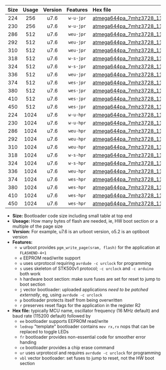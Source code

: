 |Size|Usage|Version|Features|Hex file|
|:-:|:-:|:-:|:-:|:--|
|224|256|u7.6|`w-u-jpr`|[atmega644pa_7mhz3728_115200bps_ur_vbl.hex](https://raw.githubusercontent.com/stefanrueger/urboot/main/atmega644pa_7mhz3728_115200bps_ur_vbl.hex)|
|230|256|u7.6|`w-u-jpr`|[atmega644pa_7mhz3728_115200bps_lednop_ur_vbl.hex](https://raw.githubusercontent.com/stefanrueger/urboot/main/atmega644pa_7mhz3728_115200bps_lednop_ur_vbl.hex)|
|286|512|u7.6|`weu-jpr`|[atmega644pa_7mhz3728_115200bps_ee_ur_vbl.hex](https://raw.githubusercontent.com/stefanrueger/urboot/main/atmega644pa_7mhz3728_115200bps_ee_ur_vbl.hex)|
|292|512|u7.6|`weu-jpr`|[atmega644pa_7mhz3728_115200bps_ee_lednop_ur_vbl.hex](https://raw.githubusercontent.com/stefanrueger/urboot/main/atmega644pa_7mhz3728_115200bps_ee_lednop_ur_vbl.hex)|
|310|512|u7.6|`weu-jpr`|[atmega644pa_7mhz3728_115200bps_ee_lednop_fr_ur_vbl.hex](https://raw.githubusercontent.com/stefanrueger/urboot/main/atmega644pa_7mhz3728_115200bps_ee_lednop_fr_ur_vbl.hex)|
|318|512|u7.6|`w-s-jpr`|[atmega644pa_7mhz3728_115200bps_vbl.hex](https://raw.githubusercontent.com/stefanrueger/urboot/main/atmega644pa_7mhz3728_115200bps_vbl.hex)|
|324|512|u7.6|`w-s-jpr`|[atmega644pa_7mhz3728_115200bps_lednop_vbl.hex](https://raw.githubusercontent.com/stefanrueger/urboot/main/atmega644pa_7mhz3728_115200bps_lednop_vbl.hex)|
|336|512|u7.6|`weu-jpr`|[atmega644pa_7mhz3728_115200bps_ee_lednop_fr_ce_ur_vbl.hex](https://raw.githubusercontent.com/stefanrueger/urboot/main/atmega644pa_7mhz3728_115200bps_ee_lednop_fr_ce_ur_vbl.hex)|
|374|512|u7.6|`wes-jpr`|[atmega644pa_7mhz3728_115200bps_ee_vbl.hex](https://raw.githubusercontent.com/stefanrueger/urboot/main/atmega644pa_7mhz3728_115200bps_ee_vbl.hex)|
|380|512|u7.6|`wes-jpr`|[atmega644pa_7mhz3728_115200bps_ee_lednop_vbl.hex](https://raw.githubusercontent.com/stefanrueger/urboot/main/atmega644pa_7mhz3728_115200bps_ee_lednop_vbl.hex)|
|410|512|u7.6|`wes-jpr`|[atmega644pa_7mhz3728_115200bps_ee_lednop_fr_vbl.hex](https://raw.githubusercontent.com/stefanrueger/urboot/main/atmega644pa_7mhz3728_115200bps_ee_lednop_fr_vbl.hex)|
|450|512|u7.6|`wes-jpr`|[atmega644pa_7mhz3728_115200bps_ee_lednop_fr_ce_vbl.hex](https://raw.githubusercontent.com/stefanrueger/urboot/main/atmega644pa_7mhz3728_115200bps_ee_lednop_fr_ce_vbl.hex)|
|224|1024|u7.6|`w-u-hpr`|[atmega644pa_7mhz3728_115200bps_ur.hex](https://raw.githubusercontent.com/stefanrueger/urboot/main/atmega644pa_7mhz3728_115200bps_ur.hex)|
|230|1024|u7.6|`w-u-hpr`|[atmega644pa_7mhz3728_115200bps_lednop_ur.hex](https://raw.githubusercontent.com/stefanrueger/urboot/main/atmega644pa_7mhz3728_115200bps_lednop_ur.hex)|
|286|1024|u7.6|`weu-hpr`|[atmega644pa_7mhz3728_115200bps_ee_ur.hex](https://raw.githubusercontent.com/stefanrueger/urboot/main/atmega644pa_7mhz3728_115200bps_ee_ur.hex)|
|292|1024|u7.6|`weu-hpr`|[atmega644pa_7mhz3728_115200bps_ee_lednop_ur.hex](https://raw.githubusercontent.com/stefanrueger/urboot/main/atmega644pa_7mhz3728_115200bps_ee_lednop_ur.hex)|
|310|1024|u7.6|`weu-hpr`|[atmega644pa_7mhz3728_115200bps_ee_lednop_fr_ur.hex](https://raw.githubusercontent.com/stefanrueger/urboot/main/atmega644pa_7mhz3728_115200bps_ee_lednop_fr_ur.hex)|
|318|1024|u7.6|`w-s-hpr`|[atmega644pa_7mhz3728_115200bps.hex](https://raw.githubusercontent.com/stefanrueger/urboot/main/atmega644pa_7mhz3728_115200bps.hex)|
|324|1024|u7.6|`w-s-hpr`|[atmega644pa_7mhz3728_115200bps_lednop.hex](https://raw.githubusercontent.com/stefanrueger/urboot/main/atmega644pa_7mhz3728_115200bps_lednop.hex)|
|336|1024|u7.6|`weu-hpr`|[atmega644pa_7mhz3728_115200bps_ee_lednop_fr_ce_ur.hex](https://raw.githubusercontent.com/stefanrueger/urboot/main/atmega644pa_7mhz3728_115200bps_ee_lednop_fr_ce_ur.hex)|
|374|1024|u7.6|`wes-hpr`|[atmega644pa_7mhz3728_115200bps_ee.hex](https://raw.githubusercontent.com/stefanrueger/urboot/main/atmega644pa_7mhz3728_115200bps_ee.hex)|
|380|1024|u7.6|`wes-hpr`|[atmega644pa_7mhz3728_115200bps_ee_lednop.hex](https://raw.githubusercontent.com/stefanrueger/urboot/main/atmega644pa_7mhz3728_115200bps_ee_lednop.hex)|
|410|1024|u7.6|`wes-hpr`|[atmega644pa_7mhz3728_115200bps_ee_lednop_fr.hex](https://raw.githubusercontent.com/stefanrueger/urboot/main/atmega644pa_7mhz3728_115200bps_ee_lednop_fr.hex)|
|450|1024|u7.6|`wes-hpr`|[atmega644pa_7mhz3728_115200bps_ee_lednop_fr_ce.hex](https://raw.githubusercontent.com/stefanrueger/urboot/main/atmega644pa_7mhz3728_115200bps_ee_lednop_fr_ce.hex)|

- **Size:** Bootloader code size including small table at top end
- **Useage:** How many bytes of flash are needed, ie, HW boot section or a multiple of the page size
- **Version:** For example, u7.6 is an urboot version, o5.2 is an optiboot version
- **Features:**
  + `w` urboot provides `pgm_write_page(sram, flash)` for the application at `FLASHEND-4+1`
  + `e` EEPROM read/write support
  + `u` uses urprotocol requiring `avrdude -c urclock` for programming
  + `s` uses skeleton of STK500v1 protocol; `-c urclock` and `-c arduino` both work
  + `h` hardware boot section: make sure fuses are set for reset to jump to boot section
  + `j` vector bootloader: uploaded applications *need to be patched externally*, eg, using `avrdude -c urclock`
  + `p` bootloader protects itself from being overwritten
  + `r` preserves reset flags for the application in the register R2
- **Hex file:** typically MCU name, oscillator frequency (16 MHz default) and baud rate (115200 default) followed by
  + `ee` bootloader supports EEPROM read/write
  + `lednop` "template" bootloader contains `mov rx,rx` nops that can be replaced to toggle LEDs
  + `fr` bootloader provides non-essential code for smoother error handing
  + `ce` bootloader provides a chip erase command
  + `ur` uses urprotocol and requires `avrdude -c urclock` for programming
  + `vbl` vector bootloader: set fuses to jump to reset, not the HW boot section
